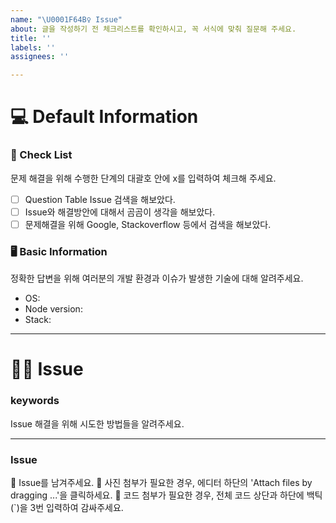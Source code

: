 ```yaml
---
name: "\U0001F64B‍♀️ Issue"
about: 글을 작성하기 전 체크리스트를 확인하시고, 꼭 서식에 맞춰 질문해 주세요.
title: ''
labels: ''
assignees: ''

---
```


# 💻 Default Information

### 📝 Check List
문제 해결을 위해 수행한 단계의 대괄호 안에 x를 입력하여 체크해 주세요.
- [ ] Question Table Issue 검색을 해보았다.
- [ ] Issue와 해결방안에 대해서 곰곰이 생각을 해보았다.
- [ ] 문제해결을 위해 Google, Stackoverflow 등에서 검색을 해보았다.

### 🖥️ Basic Information
정확한 답변을 위해 여러분의 개발 환경과 이슈가 발생한 기술에 대해 알려주세요.
- OS:
- Node version:
- Stack:

---

# 🙋‍♀️ Issue

### keywords
Issue 해결을 위해 시도한 방법들을 알려주세요.
>

---

### Issue
📣 Issue를 남겨주세요.
📣 사진 첨부가 필요한 경우, 에디터 하단의 'Attach files by dragging ...'을 클릭하세요.
📣 코드 첨부가 필요한 경우, 전체 코드 상단과 하단에 백틱(`)을 3번 입력하여 감싸주세요.

